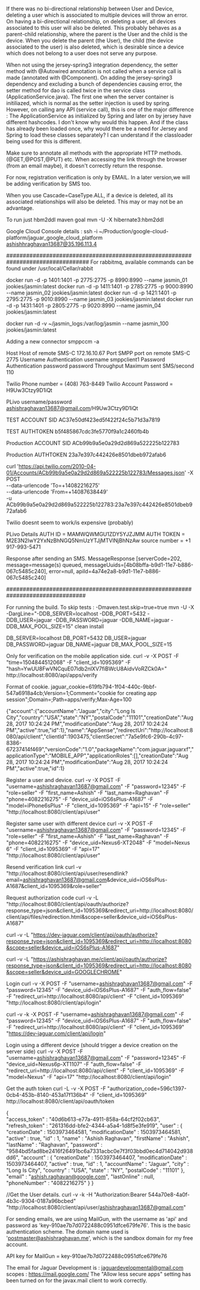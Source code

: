 If there was no bi-directional relationship between User and Device, deleting a user which is associated to multiple devices will throw an error. On having a bi-directional relationship, on deleting a user, all devices associated to this user will also be deleted. This probably behaves as a parent-child relationship, where the parent is the User and the child is the device. When you delete the parent (the User), the child (the device associated to the user) is also deleted, which is desirable since a device which does not belong to a user does not serve any purpose.

When not using the jersey-spring3 integration dependency, the setter method with @Autowired annotation is not called when a service call is made (annotated with @Component). On adding the jersey-spring3 dependency and excluding a bunch of dependencies causing error, the setter method for dao is called twice in the service class (ApplicationService.java). The first one when the server container is initiliazed, which is normal as the setter injection is used by spring. However, on calling any API (service call), this is one of the major difference : The ApplicationService as initialized by Spring and later on by jersey have different hashcodes. I don't know why would this happen. And if the class has already been loaded once, why would there be a need for Jersey and Spring to load these classes separately? I can understand if the classloader being used for this is different.

Make sure to annotate all methods with the appropriate HTTP methods. (@GET,@POST,@PUT) etc. When accessing the link through the browser (from an email maybe), it doesn't correctly return the response.

For now, registration verification is only by EMAIL. In a later version,we will be adding verification by SMS too.

When you use Cascade=CaseType.ALL, if a device is deleted, all its associated relationships will also be deleted. This may or may not be an advantage.

To run just hbm2ddl maven goal
mvn -U -X hibernate3:hbm2ddl

Google Cloud Console details :
ssh -i ~/Production/google-cloud-platform/jaguar_google_cloud_platform ashishhraghavan13687@35.196.113.4

#################################################################################
For rabbitmq, available commands can be found under /usr/local/Cellar/rabbit


docker run -d -p 1401:1401 -p 2775:2775 -p 8990:8990 --name jasmin_01 jookies/jasmin:latest
docker run -d -p 1411:1401 -p 2785:2775 -p 9000:8990 --name jasmin_02 jookies/jasmin:latest
docker run -d -p 1421:1401 -p 2795:2775 -p 9010:8990 --name jasmin_03 jookies/jasmin:latest
docker run -d -p 1431:1401 -p 2805:2775 -p 9020:8990 --name jasmin_04 jookies/jasmin:latest

docker run -d -v ~/jasmin_logs:/var/log/jasmin --name jasmin_100 jookies/jasmin:latest

Adding a new connector
smppccm -a

Host  Host of remote SMS-C  172.16.10.67
Port  SMPP port on remote SMS-C 2775
Username  Authentication username smppclient1
Password  Authentication password password
Throughput  Maximum sent SMS/second 110

Twilio Phone number = (408) 763-8449
Twilio Account Password = H9Uw3Ctzy9D1iQt

PLivo username/password
ashishraghavan13687@gmail.com/H9Uw3Ctzy9D1iQt

TEST ACCOUNT SID
AC37e50df423ed5f422f24c5b71d3a7819

TEST AUTHTOKEN
b5f485867cdc3fe5770f9a1c2460fb4b

Production ACCOUNT SID
ACb99b9a5e0a29d2d869a522225b122783

Production AUTHTOKEN
23a7e397c442426e8501dbeb972afab6

curl 'https://api.twilio.com/2010-04-01/Accounts/ACb99b9a5e0a29d2d869a522225b122783/Messages.json' -X POST \
--data-urlencode 'To=+14082216275' \
--data-urlencode 'From=+14087638449' \
-u ACb99b9a5e0a29d2d869a522225b122783:23a7e397c442426e8501dbeb972afab6

Twilio doesnt seem to work/is expensive (probably)

PLivo Details
AUTH ID = MAMWQWMGU1ZDY5YJZJMM
AUTH TOKEN = M2E3N2IwY2YxNzBhNGQ5NmUzYTJjMTVlNjBhNzAw
source number = +1 917-993-5471

Response after sending an SMS.
MessageResponse [serverCode=202, message=message(s) queued, messageUuids=[4b08bffa-b9d1-11e7-b886-067c5485c240], error=null, apiId=4a74e2a8-b9d1-11e7-b886-067c5485c240]

################################################################################

For running the build.
To skip tests : -Dmaven.test.skip=true=true
mvn -U -X -DargLine="-DDB_SERVER=localhost -DDB_PORT=5432 -DDB_USER=jaguar -DDB_PASSWORD=jaguar -DDB_NAME=jaguar -DDB_MAX_POOL_SIZE=15"  clean install

DB_SERVER=localhost
DB_PORT=5432
DB_USER=jaguar
DB_PASSWORD=jaguar
DB_NAME=jaguar
DB_MAX_POOL_SIZE=15

Only for verification on the mobile application side.
curl -v -X POST -F "time=1504844512068" -F "client_id=1095369" -F "hash=YwUU8FwVNCquE07ldb2nlXV7fiBWcU8AidvVoRZCk0A=" http://localhost:8080/api/apps/verify

Format of cookie.
jaguar_cookie=619fb794-1f04-440c-9bbf-547a6918a4cb;Version=1;Comment="cookie for creating app session";Domain=;Path=apps/verify;Max-Age=100

{"account":{"accountName":"Jaguar","city":"Long Is City","country":"USA","state":"NY","postalCode":"11101","creationDate":"Aug 28, 2017 10:24:24 PM","modificationDate":"Aug 28, 2017 10:24:24 PM","active":true,"id":1},"name":"AppSense","redirectUri":"http://localhost:8080/api/client","clientId":1903475,"clientSecret":"7a5e9fc6-290b-4c97-8386-67237414f469","versionCode":"1.0","packageName":"com.jaguar.jaguarxf","applicationType":"MOBILE_APP","applicationRoles":[],"creationDate":"Aug 28, 2017 10:24:24 PM","modificationDate":"Aug 28, 2017 10:24:24 PM","active":true,"id":1}

Register a user and device.
curl -v -X POST -F "username=ashishraghavan13687@gmail.com" -F "password=12345" -F "role=seller" -F "first_name=Ashish" -F "last_name=Raghavan" -F "phone=4082216275" -F "device_uid=iOS6sPlus-A1687" -F "model=iPhone6sPlus" -F "client_id=1095369" -F "api=15" -F "role=seller" "http://localhost:8080/client/api/user"

Register same user with different device
curl -v -X POST -F "username=ashishraghavan13687@gmail.com" -F "password=12345" -F "role=seller" -F "first_name=Ashish" -F "last_name=Raghavan" -F "phone=4082216275" -F "device_uid=Nexus6-XT2048" -F "model=Nexus 6" -F "client_id=1095369" -F "api=17" "http://localhost:8080/client/api/user"

Resend verification link
curl -v "http://localhost:8080/client/api/user/resendlink?email=ashishraghavan13687@gmail.com&device_uid=iOS6sPlus-A1687&client_id=1095369&role=seller"

Request authorization code
curl -v -L "http://localhost:8080/client/api/oauth/authorize?response_type=json&client_id=1095369&redirect_uri=http://localhost:8080/client/api/files/redirection.html&scope=seller&device_uid=iOS6sPlus-A1687"

curl -v -L "https://dev-jaguar.com/client/api/oauth/authorize?response_type=json&client_id=1095369&redirect_uri=http://localhost:8080&scope=seller&device_uid=iOS6sPlus-A1687"

curl -v -L "https://ashishraghavan.me/client/api/oauth/authorize?response_type=json&client_id=1095369&redirect_uri=http://localhost:8080&scope=seller&device_uid=GOOGLECHROME"

Login
curl -v -X POST -F "username=ashishraghavan13687@gmail.com" -F "password=12345" -F "device_uid=iOS6sPlus-A1687" -F "auth_flow=false" -F "redirect_uri=http://localhost:8080/api/client" -F "client_id=1095369" "http://localhost:8080/client/api/login"

curl -v -k -X POST -F "username=ashishraghavan13687@gmail.com" -F "password=12345" -F "device_uid=iOS6sPlus-A1687" -F "auth_flow=false" -F "redirect_uri=http://localhost:8080/api/client" -F "client_id=1095369" "https://dev-jaguar.com/client/api/login"

Login using a different device (should trigger a device creation on the server side)
curl -v -X POST -F "username=ashishraghavan13687@gmail.com" -F "password=12345" -F "device_uid=Nexus6p-XT1107" -F "auth_flow=false" -F "redirect_uri=http://localhost:8080/api/client" -F "client_id=1095369" -F "model=Nexus" -F "api=17" "http://localhost:8080/client/api/login"


Get the auth token
curl -L -v -X POST -F "authorization_code=596c1397-0cb4-453b-8140-453a17f136b4" -F "client_id=1095369" http://localhost:8080/client/api/oauth/token

{	
  "access_token" : "40d6b613-e77a-4911-858a-64cf2f02cb63",
  "refresh_token" : "261316dd-bfe2-4344-a5a4-1d8f5e3fe919",
  "user" : {
    "creationDate" : 1503973464581,
    "modificationDate" : 1503973464581,
    "active" : true,
    "id" : 1,
    "name" : "Ashish Raghavan",
    "firstName" : "Ashish",
    "lastName" : "Raghavan",
    "password" : "9584bd5fad8be2416f26491bc6a7331acbc0e7f3f03bbd0ec4d714042d938dd6",
    "account" : {
      "creationDate" : 1503973464407,
      "modificationDate" : 1503973464407,
      "active" : true,
      "id" : 1,
      "accountName" : "Jaguar",
      "city" : "Long Is City",
      "country" : "USA",
      "state" : "NY",
      "postalCode" : "11101"
    },
    "email" : "ashish.raghavan@google.com",
    "lastOnline" : null,
    "phoneNumber" : "4082216275"
  }
}

//Get the User details.
curl -v -k -H "Authorization:Bearer 544a70e8-4a0f-4b3c-9304-0187a96bcbed" "http://localhost:8080/client/api/user/ashishraghavan13687@gmail.com"

For sending emails, we are using MailGun, with the username as 'api' and password as 'key-910ae7b7d0722488c0951dfce679fe76'. This is the basic authentication scheme. The domain name used is 'postmaster@ashishraghavan.me', which is the sandbox domain for my free account.

API key for MailGun = key-910ae7b7d0722488c0951dfce679fe76

The email for Jaguar Development is : jaguardevelopmental@gmail.com
scopes : https://mail.google.com/
The "Allow less secure apps" setting has been turned on for the javax.mail client to work correctly.